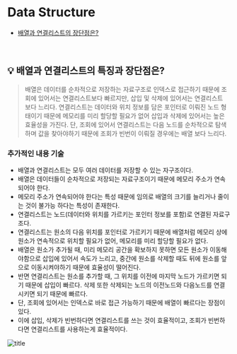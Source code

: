 # Data Structure

- [배열과 연결리스트의 장단점은?](#%EF%B8%8F-배열과-연결리스트의-특징과-장단점은)

 
<br>

## 💡 배열과 연결리스트의 특징과 장단점은?
>  배열은 데이터를 순차적으로 저장하는 자료구조로 인덱스로 접근하기 때문에 조회에 있어서는 연결리스트보다 빠르지만, 삽입 및 삭제에 있어서는 연결리스트 보다 느리다. 연결리스트는 데이터와 위치 정보를 담은 포인터로 이뤄진 노드 형태이기 때문에 메모리를 미리 할당할 필요가 없어 삽입과 삭제에 있어서는 높은 효율성을 가진다. 단, 조회에 있어서 연결리스트는 다음 노드를 순차적으로 탐색하며 값을 찾아야하기 때문에 조회가 빈번이 이뤄질 경우에는 배열 보다 느리다.


### 추가적인 내용 기술
- 배열과 연결리스트는 모두 여러 데이터를 저장할 수 있는 자구조이다. 
- 배열은 데이터들이 순차적으로 저장되는 자료구조이기 때문에 메모리 주소가 연속되어야 한다. 
- 메모리 주소가 연속되어야 한다는 특성 때문에 임의로 배열의 크기를 늘리거나 줄이는 것이 불가능 하다는 특성이 존재한다. 
- 연결리스트는 노드(데이터와 위치를 가르키는 포인터 정보를 포함)로 연결된 자료구조다. 
- 연결리스트는 원소의 다음 위치를 포인터로 가르키기 때문에 배열처럼 메모리 상에 원소가 연속적으로 위치할 필요가 없어, 메모리를 미리 할당할 필요가 없다.
- 배열은 원소가 추가될 때, 미리 메모리 공간을 확보하지 못하면 모든 원소가 이동해야함으로 삽입에 있어서 속도가 느리고, 중간에 원소를 삭제할 때도 뒤에 원소를 앞으로 이동시켜야하기 때문에 효율성이 떨어진다.
- 반면 연결리스트는 원소를 추가할 때, 그 위치를 이전에 마지막 노드가 가르키면 되기 때문에 삽입이 빠르다. 삭제 또한 삭제되는 노드의 이전노드와 다음노드를 연결시키면 되기 때문에 빠르다.
- 단, 조회에 있어서는 인덱스로 바로 접근 가능하기 때문에 배열이 빠르다는 장점이 있다.
- 이에 삽입, 삭제가 빈번하다면 연결리스트를 쓰는 것이 효율적이고, 조회가 빈번하다면 연결리스트를 사용하는게 효율적이다.

![title](https://media.vlpt.us/images/jewon119/post/c2e4aca7-f435-4cdb-9662-c5b2ae39a1a4/%E1%84%89%E1%85%B3%E1%84%8F%E1%85%B3%E1%84%85%E1%85%B5%E1%86%AB%E1%84%89%E1%85%A3%E1%86%BA%202022-01-07%20%E1%84%8B%E1%85%A9%E1%84%92%E1%85%AE%208.56.00.png)   


<br>

